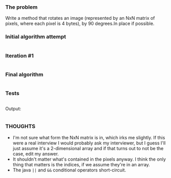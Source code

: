 ### The problem
Write a method that rotates an image (represented by an NxN matrix of pixels, where each pixel is 4 bytes), by 90 degrees.In place if possible.

### Initial algorithm attempt
```java
```
### Iteration #1
```java
```

### Final algorithm
```java
```

### Tests
```java
```

Output:
```java
```

### THOUGHTS
* I'm not sure what form the NxN matrix is in, which irks me slightly.  If this
  were a real interview I would probably ask my interviewer, but I guess I'll
just assume it's a 2-dimensional array and if that turns out to not be the case,
edit my answer.
* It shouldn't matter what's contained in the pixels anyway.  I think the only
  thing that matters is the indices, if we assume they're in an array.
* The java ``||`` and ``&&`` conditional operators short-circuit.

